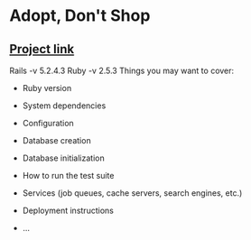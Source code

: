 # Adopt, Don't Shop

## [Project link](https://g2mitchell-adopt-dont-shop.herokuapp.com/)

Rails -v 5.2.4.3
Ruby -v 2.5.3
Things you may want to cover:

* Ruby version

* System dependencies

* Configuration

* Database creation

* Database initialization

* How to run the test suite

* Services (job queues, cache servers, search engines, etc.)

* Deployment instructions

* ...
